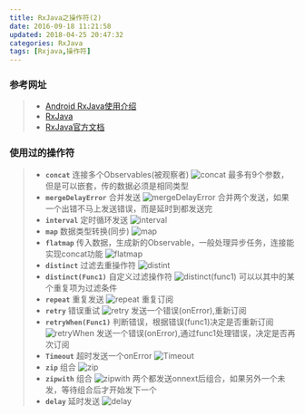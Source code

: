 ```yaml
---
title: RxJava之操作符(2)
date: 2016-09-18 11:21:58
updated: 2018-04-25 20:47:32categories: RxJava
tags: [Rxjava,操作符]
---
```


### 参考网址
>* [Android RxJava使用介绍](http://blog.csdn.net/Job_Hesc/article/category/2919759)
>* [RxJava](http://blog.csdn.net/u010163442/article/category/6270573)
>* [RxJava官方文档](http://reactivex.io/documentation/operators.html)

### 使用过的操作符
>* **`concat`** 连接多个Observables(被观察者)
>  ![concat](http://ohdtoul5i.bkt.clouddn.com/concat.png)
>  最多有9个参数，但是可以嵌套，传的数据必须是相同类型
>* **`mergeDelayError`** 合并发送
>  ![mergeDelayError](http://ohdtoul5i.bkt.clouddn.com/MergeDelayError.png)
>  合并两个发送，如果一个出错不马上发送错误，而是延时到都发送完
>* **`interval`** 定时循环发送
>  ![interval](http://ohdtoul5i.bkt.clouddn.com/interval.png)
>* **`map`** 数据类型转换(同步)
>  ![map](http://ohdtoul5i.bkt.clouddn.com/map.png)
>* **`flatmap`** 传入数据，生成新的Observable，一般处理异步任务，连接能实现concat功能
>  ![flatmap](http://ohdtoul5i.bkt.clouddn.com/flatmap.png)
>* **`distinct`** 过滤去重操作符
>  ![distint](http://ohdtoul5i.bkt.clouddn.com/distinct.png)
>* **`distinct(Func1)`** 自定义过滤操作符
>  ![distinct(func1)](http://ohdtoul5i.bkt.clouddn.com/distintF1.png)
>  可以以其中的某个重复项为过滤条件
>* **`repeat`** 重复发送
>  ![repeat](http://ohdtoul5i.bkt.clouddn.com/repeat.png)
>  重复订阅
>* **`retry`** 错误重试
>  ![retry](http://ohdtoul5i.bkt.clouddn.com/retry.png)
>  发送一个错误(onError),重新订阅
>* **`retryWhen(Func1)`** 判断错误，根据错误(func1)决定是否重新订阅
>  ![retryWhen](http://ohdtoul5i.bkt.clouddn.com/retryWhen.png)
>  发送一个错误(onError),通过func1处理错误，决定是否再次订阅
>* **`Timeout`** 超时发送一个onError
>  ![Timeout](http://ohdtoul5i.bkt.clouddn.com/Timeout.png)
>* **`zip`** 组合
>  ![zip](http://ohdtoul5i.bkt.clouddn.com/zip.png)
>* **`zipwith`** 组合
>  ![zipwith](http://ohdtoul5i.bkt.clouddn.com/zipwith.png)
>  两个都发送onnext后组合，如果另外一个未发，等待组合后才开始发下一个
>* **`delay`**  延时发送
>  ![delay](http://ohdtoul5i.bkt.clouddn.com/delay.png)
